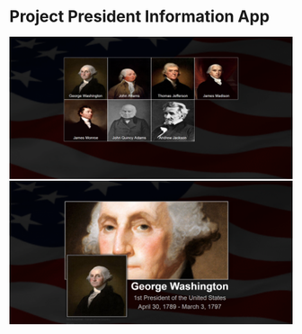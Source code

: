 # Project President Information App

<img src="public/assets/img/projectimage2.png">
<img src="public/assets/img/projectimage.png">
